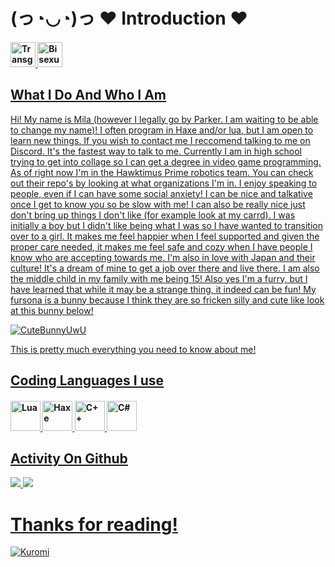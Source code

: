 # (っ◔◡◔)っ ♥ Introduction ♥
 <h4>   <a href="https://www.webmd.com/sex-relationships/what-is-transgender"><img title="Transgender" src="https://upload.wikimedia.org/wikipedia/commons/thumb/b/b0/Transgender_Pride_flag.svg/255px-Transgender_Pride_flag.svg.png" width="40"/>   <a href="https://www.apa.org/pi/lgbt/resources/bisexual"><img title="Bisexual" src="https://upload.wikimedia.org/wikipedia/commons/thumb/2/2a/Bisexual_Pride_Flag.svg/255px-Bisexual_Pride_Flag.svg.png" width="40"/> </h4> 

  
## What I Do And Who I Am

Hi! My name is Mila (however I legally go by Parker. I am waiting to be able to change my name)!
I often program in Haxe and/or lua, but I am open to learn new things.
If you wish to contact me I reccomend talking to me on Discord. It's the fastest way to talk to me.
Currently I am in high school trying to get into collage so I can get a degree in video game programming.
As of right now I'm in the Hawktimus Prime robotics team. 
You can check out their repo's by looking at what organizations I'm in. 
I enjoy speaking to people, even if I can have some social anxiety! I can be nice and talkative once I get to know you so be slow with me! I can also be really nice just don't bring up things I don't like (for example look at my carrd). I was initially a boy but I didn't like being what I was so I have wanted to transition over to a girl. It makes me feel happier when I feel supported and given the proper care needed, it makes me feel safe and cozy when I have people I know who are accepting towards me. I'm also in love with Japan and their culture! It's a dream of mine to get a job over there and live there. I am also the middle child in my family with me being 15! Also yes I'm a furry, but I have learned that while it may be a strange thing, it indeed can be fun! My fursona is a bunny because I think they are so fricken silly and cute like look at this bunny below!

![CuteBunnyUwU](https://github.com/user-attachments/assets/6f1519df-3be6-4b2e-bc6f-7156b412913e)

This is pretty much everything you need to know about me!

## Coding Languages I use
<h4>   <a href="https://lua.org"><img title="Lua" src="https://upload.wikimedia.org/wikipedia/commons/thumb/c/cf/Lua-Logo.svg/1200px-Lua-Logo.svg.png" width="48"/>   <a href="https://haxe.org"><img title="Haxe" src="https://cdn.jsdelivr.net/gh/devicons/devicon/icons/haxe/haxe-original.svg" width="48"/>  <a href="https://learn.microsoft.com/en-us/cpp/windows/latest-supported-vc-redist?view=msvc-170"><img title="C++" src="https://upload.wikimedia.org/wikipedia/commons/thumb/1/18/ISO_C%2B%2B_Logo.svg/120px-ISO_C%2B%2B_Logo.svg.png" width="48"> <a href="https://apps.microsoft.com/detail/9n4w6bhc0hml?hl=en-US&gl=US"><img title="C#" src="https://upload.wikimedia.org/wikipedia/commons/thumb/d/d2/C_Sharp_Logo_2023.svg/130px-C_Sharp_Logo_2023.svg.png" width="48"> </h4> 


## Activity On Github

![](https://github-readme-stats.vercel.app/api?username=LumixX-git&show_icons=true&theme=nord)
![](https://github-readme-stats.vercel.app/api/top-langs/?username=LumixX-git&layout=compact&show_icons=true&theme=nord)

# Thanks for reading!
![Kuromi](https://i.pinimg.com/originals/0d/fb/3a/0dfb3a09665a1816df83090fa58c0e4d.gif)



